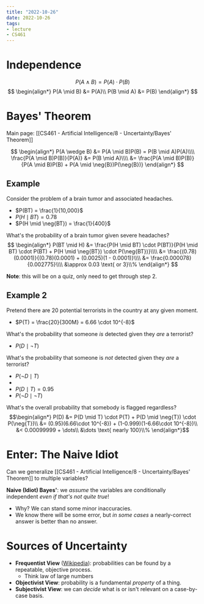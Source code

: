 ```yaml
---
title: "2022-10-26"
date: 2022-10-26
tags:
- lecture
- CS461
---
```


# Independence
$$
P(A \wedge B) = P(A) \cdot P(B)
$$
$$
\begin{align*}
P(A \mid B) &= P(A)\\
P(B \mid A) &= P(B)
\end{align*}
$$

# Bayes' Theorem

Main page: [[CS461 - Artificial Intelligence/8 - Uncertainty/Bayes' Theorem]]

$$
\begin{align*}
P(A \wedge B) &= P(A \mid B)P(B) = P(B \mid A)P(A)\\\\
\frac{P(A \mid B)P(B)}{P(A)} &= P(B \mid A)\\\\
&= \frac{P(A \mid B)P(B)}{P(A \mid B)P(B) + P(A \mid \neg{B})P(\neg{B})}
\end{align*}
$$

## Example

Consider the problem of a brain tumor and associated headaches.

* $P(BT) = \frac{1}{10,000}$
* $P(H \mid BT) = 0.78$
* $P(H \mid \neg{BT}) = \frac{1}{400}$

What's the probability of a brain tumor given severe headaches?
$$
\begin{align*}
P(BT \mid H) &= \frac{P(H \mid BT) \cdot P(BT)}{P(H \mid BT) \cdot P(BT) + P(H \mid \neg{BT}) \cdot P(\neg{BT})}\\\\
&= \frac{(0.78)(0.0001)}{(0.78)(0.0001) + (0.0025)(1 - 0.0001)}\\\\
&= \frac{0.000078}{0.002775}\\\\
&\approx 0.03 \text{ or 3}\\%
\end{align*}
$$

**Note**: this will be on a quiz, only need to get through step 2.

## Example 2

Pretend there are 20 potential terrorists in the country at any given moment.
* $P(T) = \frac{20}{300M} = 6.66 \cdot 10^{-8}$

What's the probability that someone *is* detected given they *are* a terrorist?
* $P(D \mid \neg{T})$

What's the probability that someone is *not* detected given they *are* a terrorist?
* $P(\neg{D} \mid T)$
* 
* $P(D \mid T) = 0.95$
* $P(\neg{D} \mid \neg{T})$

What's the overall probability that somebody is flagged regardless?
$$\begin{align*}
P(D) &= P(D \mid T) \cdot P(T) + P(D \mid \neg{T}) \cdot P(\neg{T})\\
&= (0.95)(6.66\cdot 10^{-8}) + (1-0.999)(1-6.66\cdot 10^{-8})\\
&< 0.00099999 + \dots\\
&\dots \text{ nearly 100}\\%
\end{align*}$$

# Enter: The Naive Idiot

Can we generalize [[CS461 - Artificial Intelligence/8 - Uncertainty/Bayes' Theorem]] to multiple variables?

**Naive (Idiot) Bayes'**: we *assume* the variables are conditionally independent *even if that's not quite true*!
* Why? We can stand some minor inaccuracies.
* We know there will be some error, but *in some cases* a nearly-correct answer is better than no answer.

# Sources of Uncertainty

* **Frequentist View** ([Wikipedia](https://en.wikipedia.org/wiki/Frequentist_probability)): probabilities can be found by a repeatable, objective process.
	* Think law of large numbers
* **Objectivist View**: probability is a fundamental *property* of a thing.
* **Subjectivist View**: we can *decide* what is or isn't relevant on a case-by-case basis.

